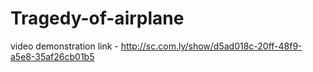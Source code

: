 # Tragedy-of-airplane
video demonstration link - http://sc.com.ly/show/d5ad018c-20ff-48f9-a5e8-35af26cb01b5
